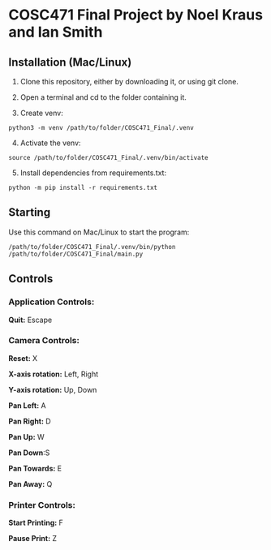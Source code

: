 # COSC471 Final Project by Noel Kraus and Ian Smith

## Installation (Mac/Linux)

1. Clone this repository, either by downloading it, or using git clone.

2. Open a terminal and cd to the folder containing it.

3. Create venv:

``python3 -m venv /path/to/folder/COSC471_Final/.venv ``

4. Activate the venv:

``source /path/to/folder/COSC471_Final/.venv/bin/activate``

5. Install dependencies from requirements.txt:

``python -m pip install -r requirements.txt``

## Starting

Use this command on Mac/Linux to start the program:

``/path/to/folder/COSC471_Final/.venv/bin/python /path/to/folder/COSC471_Final/main.py``


## Controls

### Application Controls:

**Quit:** Escape

### Camera Controls:

**Reset:** X


**X-axis rotation:** Left, Right


**Y-axis rotation:** Up, Down


**Pan Left:** A


**Pan Right:** D


**Pan Up:** W


**Pan Down**:S


**Pan Towards:** E


**Pan Away:** Q 

### Printer Controls: 


**Start Printing:** F


**Pause Print:** Z


